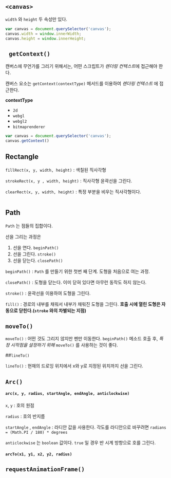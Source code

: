 ## `<canvas>`

`width` 와 `height` 두 속성만 있다.

```javascript
var canvas = document.querySelector('canvas');
canvas.width = window.innerWidth;
canvas.height = window.innerHeight;
```



## ` getContext()`

캔버스에 무언가를 그리기 위해서는, 어떤 스크립트가 *렌더링 컨텍스트*에 접근해야 한다.

캔버스 요소는 `getContext(contextType)` 메서드를 이용하여 *렌더링 컨텍스트* 에 접근한다.

**contextType**

- `2d`
- `webgl`
- `webgl2`
- `bitmaprenderer`

```javascript
var canvas = document.querySelector('canvas');
canvas.getContext()
```



## Rectangle

`fillRect(x, y, width, height)` : 색칠된 직사각형

`strokeRect(x, y , width, height)` : 직사각형 윤곽선을 그린다.

`clearRect(x, y, width, height)` : 특정 부분을 비우는 직사각형이다.

```javascript

```



## Path

`Path` 는 점들의 집합이다.

선을 그리는 과정은 

1. 선을 연다. `beginPath()`
2. 선을 그린다. `stroke()`
3. 선을 닫는다. `closePath()`

`beginPath()` :  `Path` 를 만들기 위한 첫번 째 단계. 도형을 처음으로 여는 과정.

`closePath()` : 도형을 닫는다. 이미 닫혀 있다면 아무런 동작도 하지 않는다.

`stroke()` : 윤곽선을 이용하여 도형을 그린다.

`fill()` : 경로의 내부를 채워서 내부가 채워진 도형을 그린다. **호출 시에 열린 도형은 자동으로 닫힌다.(`stroke` 와의 차별되는 지점)**



## `moveTo()`

`moveTo()` : 어떤 것도 그리지 않지만 펜만 이동한다. `beginPath()` 메소드 호출 후, *특정 시작점을 설정하기 위해* `moveTo()` 를 사용하는 것이 좋다.



##`lineTo()` 

`lineTo()` : 현재의 드로잉 위치에서 x와 y로 지정된 위치까지 선을 그린다.



## `Arc()`

#### `arc(x, y, radius, startAngle, endAngle, anticlockwise)`

`x`, `y` : 호의 원점

`radius` : 호의 반지름

`startAngle` , `endAngle` : 라디안 값을 사용한다. 각도를 라디안으로 바꾸려면 `radians = (Math.PI / 180) * degrees`

`anticlockwise` 는 `boolean` 값이다. `true` 일 경우 반 시계 방향으로 호를 그린다.



#### `arcTo(x1, y1, x2, y2, radius)`



## `requestAnimationFrame()`

